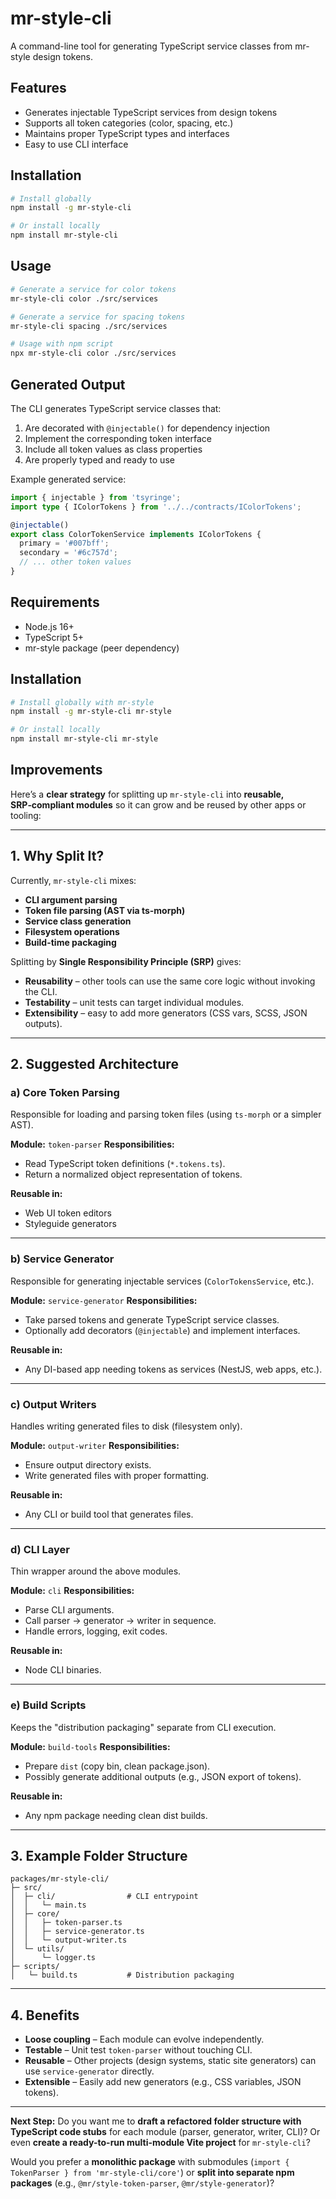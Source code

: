 # mr-style-cli

A command-line tool for generating TypeScript service classes from mr-style design tokens.

## Features

- Generates injectable TypeScript services from design tokens
- Supports all token categories (color, spacing, etc.)
- Maintains proper TypeScript types and interfaces
- Easy to use CLI interface

## Installation

```bash
# Install globally
npm install -g mr-style-cli

# Or install locally
npm install mr-style-cli
```

## Usage

```bash
# Generate a service for color tokens
mr-style-cli color ./src/services

# Generate a service for spacing tokens
mr-style-cli spacing ./src/services

# Usage with npm script
npx mr-style-cli color ./src/services
```

## Generated Output

The CLI generates TypeScript service classes that:

1. Are decorated with `@injectable()` for dependency injection
2. Implement the corresponding token interface
3. Include all token values as class properties
4. Are properly typed and ready to use

Example generated service:

```typescript
import { injectable } from 'tsyringe';
import type { IColorTokens } from '../../contracts/IColorTokens';

@injectable()
export class ColorTokenService implements IColorTokens {
  primary = '#007bff';
  secondary = '#6c757d';
  // ... other token values
}
```

## Requirements

- Node.js 16+
- TypeScript 5+
- mr-style package (peer dependency)

## Installation

```bash
# Install globally with mr-style
npm install -g mr-style-cli mr-style

# Or install locally
npm install mr-style-cli mr-style
```

## Improvements

Here’s a **clear strategy** for splitting up `mr-style-cli` into **reusable, SRP‑compliant modules** so it can grow and be reused by other apps or tooling:

---

## **1. Why Split It?**

Currently, `mr-style-cli` mixes:

- **CLI argument parsing**
- **Token file parsing (AST via ts-morph)**
- **Service class generation**
- **Filesystem operations**
- **Build-time packaging**

Splitting by **Single Responsibility Principle (SRP)** gives:

- **Reusability** – other tools can use the same core logic without invoking the CLI.
- **Testability** – unit tests can target individual modules.
- **Extensibility** – easy to add more generators (CSS vars, SCSS, JSON outputs).

---

## **2. Suggested Architecture**

### **a) Core Token Parsing**

Responsible for loading and parsing token files (using `ts-morph` or a simpler AST).

**Module:** `token-parser`
**Responsibilities:**

- Read TypeScript token definitions (`*.tokens.ts`).
- Return a normalized object representation of tokens.

**Reusable in:**

- Web UI token editors
- Styleguide generators

---

### **b) Service Generator**

Responsible for generating injectable services (`ColorTokensService`, etc.).

**Module:** `service-generator`
**Responsibilities:**

- Take parsed tokens and generate TypeScript service classes.
- Optionally add decorators (`@injectable`) and implement interfaces.

**Reusable in:**

- Any DI-based app needing tokens as services (NestJS, web apps, etc.).

---

### **c) Output Writers**

Handles writing generated files to disk (filesystem only).

**Module:** `output-writer`
**Responsibilities:**

- Ensure output directory exists.
- Write generated files with proper formatting.

**Reusable in:**

- Any CLI or build tool that generates files.

---

### **d) CLI Layer**

Thin wrapper around the above modules.

**Module:** `cli`
**Responsibilities:**

- Parse CLI arguments.
- Call parser → generator → writer in sequence.
- Handle errors, logging, exit codes.

**Reusable in:**

- Node CLI binaries.

---

### **e) Build Scripts**

Keeps the "distribution packaging" separate from CLI execution.

**Module:** `build-tools`
**Responsibilities:**

- Prepare `dist` (copy bin, clean package.json).
- Possibly generate additional outputs (e.g., JSON export of tokens).

**Reusable in:**

- Any npm package needing clean dist builds.

---

## **3. Example Folder Structure**

```
packages/mr-style-cli/
├─ src/
│  ├─ cli/                # CLI entrypoint
│  │   └─ main.ts
│  ├─ core/
│  │   ├─ token-parser.ts
│  │   ├─ service-generator.ts
│  │   └─ output-writer.ts
│  └─ utils/
│      └─ logger.ts
├─ scripts/
│   └─ build.ts           # Distribution packaging
```

---

## **4. Benefits**

- **Loose coupling** – Each module can evolve independently.
- **Testable** – Unit test `token-parser` without touching CLI.
- **Reusable** – Other projects (design systems, static site generators) can use `service-generator` directly.
- **Extensible** – Easily add new generators (e.g., CSS variables, JSON tokens).

---

**Next Step:**
Do you want me to **draft a refactored folder structure with TypeScript code stubs** for each module (parser, generator, writer, CLI)?
Or even **create a ready-to-run multi-module Vite project** for `mr-style-cli`?

Would you prefer a **monolithic package** with submodules (`import { TokenParser } from 'mr-style-cli/core'`) or **split into separate npm packages** (e.g., `@mr/style-token-parser`, `@mr/style-generator`)?
